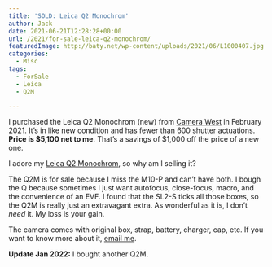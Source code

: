 ```yaml
---
title: 'SOLD: Leica Q2 Monochrom'
author: Jack
date: 2021-06-21T12:28:28+00:00
url: /2021/for-sale-leica-q2-monochrom/
featuredImage: http://baty.net/wp-content/uploads/2021/06/L1000407.jpg
categories:
  - Misc
tags:
  - ForSale
  - Leica
  - Q2M

---
```

<!--kg-card-begin: html-->

I purchased the Leica Q2 Monochrom (new) from [Camera West][1] in February 2021. It’s in like new condition and has fewer than 600 shutter actuations. **Price is $5,100 net to me**. That’s a savings of $1,000 off the price of a new one.

I adore my [Leica Q2 Monochrom][2], so why am I selling it?

The Q2M is for sale because I miss the M10-P and can’t have both. I bough the Q because sometimes I just want autofocus, close-focus, macro, and the convenience of an EVF. I found that the SL2-S ticks all those boxes, so the Q2M is really just an extravagant extra. As wonderful as it is, I don’t _need_ it. My loss is your gain.

The camera comes with original box, strap, battery, charger, cap, etc. If you want to know more about it, [email me][3].

<!--kg-card-end: html-->

**Update Jan 2022:** I bought another Q2M.

 [1]: https://www.camerawest.com
 [2]: https://www.bhphotovideo.com/c/product/1603470-REG/leica_19055_q2_monochrom_digital_camera.html
 [3]: mailto:jack@baty.net